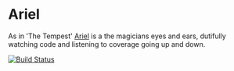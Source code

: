 Ariel
=====
As in 'The Tempest' [Ariel][w] is a the magicians eyes and ears, dutifully watching code and listening to coverage going up and down. 

[w]: http://en.wikipedia.org/wiki/Ariel_(The_Tempest)

[![Build Status](https://secure.travis-ci.org/matthiasg/node-ariel.png?branch=master)](http://travis-ci.org/matthiasg/node-ariel)

